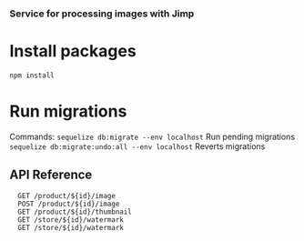 ### Service for processing images with Jimp

# Install packages
  `npm install`

# Run migrations
Commands:
  `sequelize db:migrate --env localhost`                        Run pending migrations
  `sequelize db:migrate:undo:all --env localhost`               Reverts migrations
  

## API Reference

```
  GET /product/${id}/image
  POST /product/${id}/image
  GET /product/${id}/thumbnail
  GET /store/${id}/watermark
  GET /store/${id}/watermark
```
